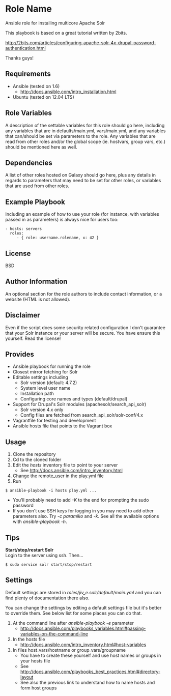 Role Name
=========
Ansible role for installing multicore Apache Solr

This playbook is based on a great tutorial written by 2bits.

http://2bits.com/articles/configuring-apache-solr-4x-drupal-password-authentication.html

Thanks guys!

Requirements
------------

* Ansible (tested on 1.6)
  - http://docs.ansible.com/intro_installation.html
* Ubuntu (tested on 12.04 LTS)

Role Variables
--------------

A description of the settable variables for this role should go here, including any variables that are in defaults/main.yml, vars/main.yml, and any variables that can/should be set via parameters to the role. Any variables that are read from other roles and/or the global scope (ie. hostvars, group vars, etc.) should be mentioned here as well.

Dependencies
------------

A list of other roles hosted on Galaxy should go here, plus any details in regards to parameters that may need to be set for other roles, or variables that are used from other roles.

Example Playbook
----------------

Including an example of how to use your role (for instance, with variables passed in as parameters) is always nice for users too:

    - hosts: servers
      roles:
         - { role: username.rolename, x: 42 }

License
-------

BSD

Author Information
------------------

An optional section for the role authors to include contact information, or a website (HTML is not allowed).

Disclaimer
----------
Even if the script does some security related configuration I don't guarantee
that your Solr instance or your server will be secure. You have ensure this
yourself. Read the license!

Provides
--------
* Ansible playbook for running the role
* Closest mirror fetching for Solr
* Editable settings including
  - Solr version (default: 4.7.2)
  - System level user name
  - Installation path
  - Configuring core names and types (default/drupal)
* Support for Drupal's Solr modules (apachesolr/search\_api\_solr)
  - Solr version 4.x only
  - Config files are fetched from search\_api\_solr/solr-conf/4.x
* Vagrantfile for testing and development
* Ansible hosts file that points to the Vagrant box

Usage
---------------------
1. Clone the repository
2. Cd to the cloned folder
3. Edit the *hosts* inventory file to point to your server
   * See http://docs.ansible.com/intro_inventory.html
4. Change the remote_user in the play.yml file
4. Run
```
$ ansible-playbook -i hosts play.yml ...
```
  - You'll probably need to add _-K_ to the end for prompting the sudo password
  - If you don't use SSH keys for logging in you may need to add other parameters also. Try _-c paramiko_ and _-k_. See all the available options with _ansible-playbook -h_.

Tips
---------------------
**Start/stop/restart Solr**  
Login to the server using ssh. Then...
```
$ sudo service solr start/stop/restart
```

Settings
---------------------
Default settings are stored in *roles/jiv\_e.solr/default/main.yml* and you can find plenty of documentation there also.

You can change the settings by editing a default settings file but it's better to  override them. See below list for some places you can do that.

1. At the command line after _ansible-playbook -e_ parameter
   - http://docs.ansible.com/playbooks_variables.html#passing-variables-on-the-command-line
2. In the hosts file
   - http://docs.ansible.com/intro_inventory.html#host-variables
3. In files host\_vars/hostname or group\_vars/groupname
   - You have to create these yourself and use host names or groups in your hosts file
   - See http://docs.ansible.com/playbooks_best_practices.html#directory-layout
   - See also the previous link to understand how to name hosts and form host groups
